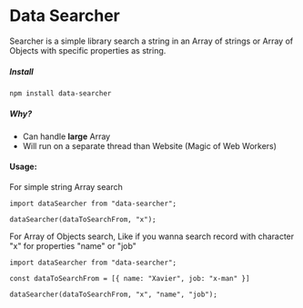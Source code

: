 # Data Searcher

Searcher is a simple library search a string in an Array of strings or Array of Objects with specific properties as string.

##### Install

`npm install data-searcher`

##### Why?

* Can handle **large** Array
* Will run on a separate thread than Website (Magic of Web Workers)

#### Usage:

For simple string Array search

    import dataSearcher from "data-searcher";

    dataSearcher(dataToSearchFrom, "x");

For Array of Objects search, Like if you wanna search record with character "x" for properties "name" or "job"

    import dataSearcher from "data-searcher";

    const dataToSearchFrom = [{ name: "Xavier", job: "x-man" }]

    dataSearcher(dataToSearchFrom, "x", "name", "job");
